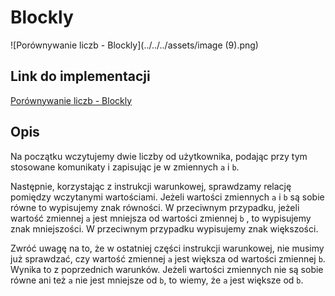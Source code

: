 # Blockly

![Porównywanie liczb - Blockly](../../../assets/image (9).png)

## Link do implementacji

[Porównywanie liczb - Blockly](https://blockly-demo.appspot.com/static/demos/code/index.html?lang=pl#qv4ea5)

## Opis

Na początku wczytujemy dwie liczby od użytkownika, podając przy tym stosowane komunikaty i zapisując je w zmiennych `a` i `b`.

Następnie, korzystając z instrukcji warunkowej, sprawdzamy relację pomiędzy wczytanymi wartościami. Jeżeli wartości zmiennych `a` i `b` są sobie równe to wypisujemy znak równości. W przeciwnym przypadku, jeżeli wartość zmiennej `a` jest mniejsza od wartości zmiennej `b` , to wypisujemy znak mniejszości. W przeciwnym przypadku wypisujemy znak większości.

Zwróć uwagę na to, że w ostatniej części instrukcji warunkowej, nie musimy już sprawdzać, czy wartość zmiennej `a` jest większa od wartości zmiennej `b`. Wynika to z poprzednich warunków. Jeżeli wartości zmiennych nie są sobie równe ani też `a` nie jest mniejsze od `b`, to wiemy, że `a` jest większe od `b`.
